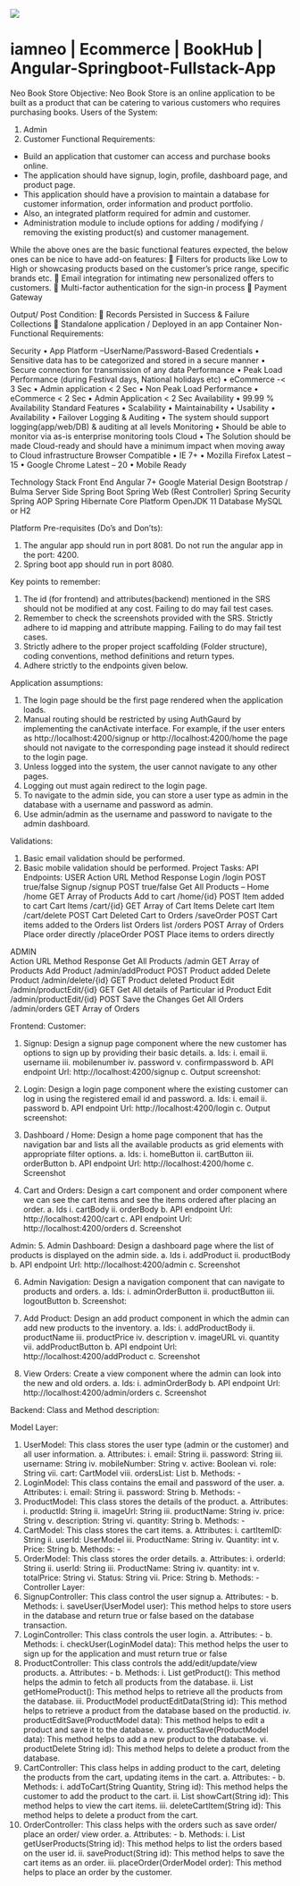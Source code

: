 ![](https://bn1305files.storage.live.com/y4mzAYxmbIIC_nmvccsxcMxIn078c3vVvo2hjmltqaoRhEtWlZnI3JdbZUICY8PZjRjDjzi6d47a7zaC2NaTN9AaLfskm8L0JfZYbvlVV9x9FK4MITpOUlH2De2JA_E0Cx8wETaL1rGxOma5KhqurIUC9RHIZDz5CTBIExxgZ37CNy0EUsamWWWsrg03qQy3hRe?width=369&height=137&cropmode=none)
# iamneo | Ecommerce | BookHub | Angular-Springboot-Fullstack-App

Neo Book Store
Objective:
Neo Book Store is an online application to be built as a product that can be catering to various customers who requires purchasing books.
Users of the System:
1.	Admin
2.	Customer
Functional Requirements:	
-	Build an application that customer can access and purchase books online.
-	The application should have signup, login, profile, dashboard page, and product page.
-	This application should have a provision to maintain a database for customer information, order information and product portfolio.
-	Also, an integrated platform required for admin and customer.
-	Administration module to include options for adding / modifying / removing the existing product(s) and customer management.

While the above ones are the basic functional features expected, the below ones can be nice to have add-on features:
	Filters for products like Low to High or showcasing products based on the customer’s price range, specific brands etc.
	Email integration for intimating new personalized offers to customers. 
	Multi-factor authentication for the sign-in process
	Payment Gateway

Output/ Post Condition:
	Records Persisted in Success & Failure Collections
	Standalone application / Deployed in an app Container
Non-Functional Requirements:

Security	•	App Platform –UserName/Password-Based Credentials
•	Sensitive data has to be categorized and stored in a secure manner
•	Secure connection for transmission of any data
Performance	•	Peak Load Performance (during Festival days, National holidays etc)
•	eCommerce -< 3 Sec
•	Admin application < 2 Sec
•	Non Peak Load Performance
•	eCommerce < 2 Sec
•	Admin Application < 2 Sec
Availability	•	99.99 % Availability
Standard Features	•	Scalability
•	Maintainability
•	Usability
•	Availability
•	Failover
Logging & Auditing	•	The system should support logging(app/web/DB) & auditing at all levels
Monitoring	•	Should be able to monitor via as-is enterprise monitoring tools
Cloud	•	The Solution should be made Cloud-ready and should have a minimum impact when moving away to Cloud infrastructure
Browser Compatible	•	IE 7+
•	Mozilla Firefox Latest – 15
•	Google Chrome Latest – 20
•	Mobile Ready

Technology Stack
Front End	Angular 7+
Google Material Design 
Bootstrap / Bulma
Server Side	Spring Boot
Spring Web (Rest Controller)
Spring Security
Spring AOP
Spring Hibernate
Core Platform	OpenJDK 11
Database	MySQL or H2 


Platform Pre-requisites (Do’s and Don’ts):
1.	The angular app should run in port 8081. Do not run the angular app in the port: 4200.
2.	Spring boot app should run in port 8080.

Key points to remember:
1.	The id (for frontend) and attributes(backend) mentioned in the SRS should not be modified at any cost. Failing to do may fail test cases.
2.	Remember to check the screenshots provided with the SRS. Strictly adhere to id mapping and attribute mapping. Failing to do may fail test cases.
3.	Strictly adhere to the proper project scaffolding (Folder structure), coding conventions, method definitions and return types.
4.	Adhere strictly to the endpoints given below.



Application assumptions:
1.	The login page should be the first page rendered when the application loads.
2.	Manual routing should be restricted by using AuthGaurd by implementing the canActivate interface. For example, if the user enters as http://localhost:4200/signup or http://localhost:4200/home the page should not navigate to the corresponding page instead it should redirect to the login page.
3.	Unless logged into the system, the user cannot navigate to any other pages.
4.	Logging out must again redirect to the login page.
5.	To navigate to the admin side, you can store a user type as admin in the database with a username and password as admin.
6.	Use admin/admin as the username and password to navigate to the admin dashboard.

Validations:
1.	Basic email validation should be performed.
2.	Basic mobile validation should be performed.
Project Tasks:
API Endpoints:
USER
Action	URL	Method	Response
Login	/login	POST	true/false
Signup	/signup	POST	true/false
Get All Products – Home	/home	GET	Array of Products
Add to cart	/home/{id}	POST	Item added to cart
Cart Items	/cart/{id}	GET	Array of Cart Items
Delete cart Item	/cart/delete	POST	Cart Deleted
Cart to Orders	/saveOrder	POST	Cart items added to the Orders list
Orders list	/orders	POST	Array of Orders
Place order directly	/placeOrder	POST	Place items to orders directly
			
ADMIN			
Action	URL	Method	Response
Get All Products	/admin	GET	Array of Products
Add Product	/admin/addProduct	POST	Product added
Delete Product	/admin/delete/{id}	GET	Product deleted
Product Edit	/admin/productEdit/{id}	GET	Get All details of Particular id
Product Edit	/admin/productEdit/{id}	POST	Save the Changes
Get All Orders	/admin/orders	GET	Array of Orders

Frontend: 
Customer:
1.	Signup: Design a signup page component where the new customer has options to sign up by providing their basic details.
a.	Ids:
i.	email
ii.	username
iii.	mobilenumber
iv.	password
v.	confirmpassword
b.	API endpoint Url: http://localhost:4200/signup
c.	Output screenshot:
 
2.	Login: Design a login page component where the existing customer can log in using the registered email id and password.
a.	Ids:
i.	email
ii.	password
b.	API endpoint Url: http://localhost:4200/login
c.	Output screenshot:

 
3.	Dashboard / Home: Design a home page component that has the navigation bar and lists all the available products as grid elements with appropriate filter options.
a.	Ids:
i.	homeButton
ii.	cartButton
iii.	orderButton
b.	API endpoint Url: http://localhost:4200/home
c.	Screenshot
 
4.	Cart and Orders: Design a cart component and order component where we can see the cart items and see the items ordered after placing an order.
a.	Ids
i.	cartBody
ii.	orderBody
b.	API endpoint Url: http://localhost:4200/cart
c.	API endpoint Url: http://localhost:4200/orders
d.	Screenshot
 
Admin: 
5.	Admin Dashboard: Design a dashboard page where the list of products is displayed on the admin side. 
a.	Ids
i.	addProduct
ii.	productBody
b.	API endpoint Url: http://localhost:4200/admin
c.	Screenshot
 

6.	Admin Navigation: Design a navigation component that can navigate to products and orders.
a.	Ids:
i.	adminOrderButton
ii.	productButton
iii.	logoutButton
b.	Screenshot:
 

7.	Add Product: Design an add product component in which the admin can add new products to the inventory.
a.	Ids:
i.	addProductBody
ii.	productName
iii.	productPrice
iv.	description
v.	imageURL
vi.	quantity
vii.	addProductButton
b.	API endpoint Url: http://localhost:4200/addProduct
c.	Screenshot
 
8.	View Orders: Create a view component where the admin can look into the new and old orders.
a.	Ids:
i.	adminOrderBody
b.	API endpoint Url: http://localhost:4200/admin/orders
c.	Screenshot
 

Backend:
Class and Method description:

Model Layer:

1.	UserModel: This class stores the user type (admin or the customer) and all user information.
a.	Attributes:
i.	email: String
ii.	password: String
iii.	username: String
iv.	mobileNumber: String
v.	active: Boolean
vi.	role: String
vii.	cart: CartModel
viii.	ordersList: List<OrderModel>
b.	Methods: -
2.	LoginModel: This class contains the email and password of the user.
a.	Attributes:
i.	email: String
ii.	password: String
b.	Methods: -
3.	ProductModel: This class stores the details of the product.
a.	Attributes:
i.	productId: String
ii.	imageUrl: String
iii.	productName: String
iv.	price: String
v.	description: String
vi.	quantity: String
b.	Methods: -
4.	CartModel: This class stores the cart items.
a.	Attributes:
i.	cartItemID: String
ii.	userId: UserModel
iii.	ProductName: String
iv.	Quantity: int
v.	Price: String
b.	Methods: - 
5.	OrderModel: This class stores the order details.
a.	Attributes:
i.	orderId: String
ii.	userId: String
iii.	ProductName: String
iv.	quantity: int
v.	totalPrice: String
vi.	Status: String
vii.	Price: String
b.	Methods: -
Controller Layer:
6.	SignupController: This class control the user signup
a.	Attributes:  -
b.	Methods:
i.	saveUser(UserModel user): This method helps to store users in the database and return true or false based on the database transaction.
7.	LoginController: This class controls the user login.
a.	Attributes: -
b.	Methods: 
i.	checkUser(LoginModel data): This method helps the user to sign up for the application and must return true or false
8.	ProductController: This class controls the add/edit/update/view products.
a.	Attributes: -
b.	Methods: 
i.	List<ProductModel> getProduct(): This method helps the admin to fetch all products from the database.
ii.	List<ProductModel> getHomeProduct(): This method helps to retrieve all the products from the database.
iii.	ProductModel productEditData(String id): This method helps to retrieve a product from the database based on the productid.
iv.	productEditSave(ProductModel data): This method helps to edit a product and save it to the database.
v.	productSave(ProductModel data): This method helps to add a new product to the database.
vi.	productDelete String id): This method helps to delete a product from the database.
9.	CartController: This class helps in adding product to the cart, deleting the products from the cart, updating items in the cart.
a.	Attributes: -
b.	Methods:
i.	addToCart(String Quantity, String id): This method helps the customer to add the product to the cart.
ii.	List<CartTempModel> showCart(String id): This method helps to view the cart items. 
iii.	deleteCartItem(String id): This method helps to delete a product from the cart.
10.	 OrderController: This class helps with the orders such as save order/ place an order/ view order.
a.	Attributes: -
b.	Methods:
i.	List<OrderTemp> getUserProducts(String id): This method helps to list the orders based on the user id.
ii.	saveProduct(String id): This method helps to save the cart items as an order.
iii.	placeOrder(OrderModel order): This method helps to place an order by the customer.
